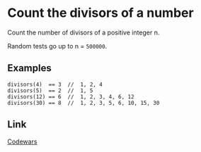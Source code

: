 # Count the divisors of a number

Count the number of divisors of a positive integer n.

Random tests go up to n = `500000`.

## Examples

```
divisors(4)  == 3  //  1, 2, 4
divisors(5)  == 2  //  1, 5
divisors(12) == 6  //  1, 2, 3, 4, 6, 12
divisors(30) == 8  //  1, 2, 3, 5, 6, 10, 15, 30
```

## Link

[Codewars](https://www.codewars.com/kata/542c0f198e077084c0000c2e)